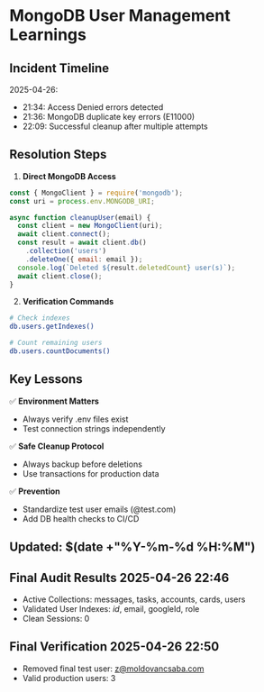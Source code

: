 # MongoDB User Management Learnings

## Incident Timeline
2025-04-26:
- 21:34: Access Denied errors detected
- 21:36: MongoDB duplicate key errors (E11000)
- 22:09: Successful cleanup after multiple attempts

## Resolution Steps

1. **Direct MongoDB Access**
```javascript
const { MongoClient } = require('mongodb');
const uri = process.env.MONGODB_URI;

async function cleanupUser(email) {
  const client = new MongoClient(uri);
  await client.connect();
  const result = await client.db()
    .collection('users')
    .deleteOne({ email: email });
  console.log(`Deleted ${result.deletedCount} user(s)`);
  await client.close();
}
```

2. **Verification Commands**
```bash
# Check indexes
db.users.getIndexes()

# Count remaining users  
db.users.countDocuments()
```

## Key Lessons
✅ **Environment Matters**
- Always verify .env files exist
- Test connection strings independently

✅ **Safe Cleanup Protocol**
- Always backup before deletions
- Use transactions for production data

✅ **Prevention**
- Standardize test user emails (@test.com)
- Add DB health checks to CI/CD

## Updated: $(date +"%Y-%m-%d %H:%M")

## Final Audit Results 2025-04-26 22:46
- Active Collections: messages, tasks, accounts, cards, users
- Validated User Indexes: _id_, email, googleId, role
- Clean Sessions: 0

## Final Verification 2025-04-26 22:50
- Removed final test user: z@moldovancsaba.com
- Valid production users: 3
